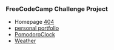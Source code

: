 ### FreeCodeCamp Challenge Project

* Homepage [404](https://woaiios.github.io/woaiios/)
* [personal portfolio](https://woaiios.github.io/woaiios/web/PersonalPortfolio/index.html)
* [PomodoroClock](https://github.com/woaiios/woaiios/blob/master/web/PomodoroClock/index.html)
* [Weather](https://github.com/woaiios/woaiios/blob/master/web/ShowTheLocalWeather/index.html)
